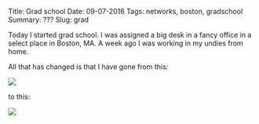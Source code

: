 Title: Grad school
Date: 09-07-2016
Tags: networks, boston, gradschool
Summary: ???
Slug: grad


Today I started grad school. I was assigned a big desk in a fancy office in
a select place in Boston, MA. A week ago I was working in my undies from
home.

All that has changed is that I have gone from this:

![](https://pbs.twimg.com/media/BMddQ56CYAINrq1.jpg)

to this:

![](http://memesvault.com/wp-content/uploads/I-Have-No-Idea-What-Im-Doing-Dog-18.jpg)

